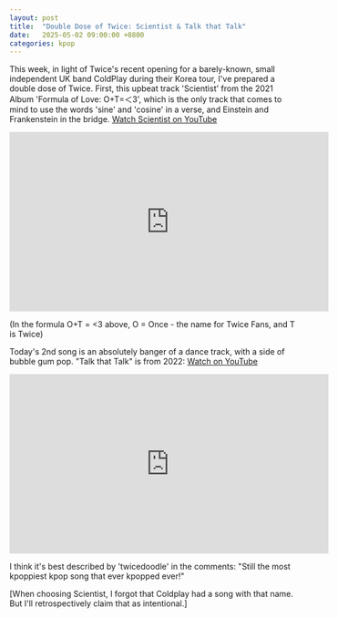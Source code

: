 ```yaml
---
layout: post
title:  "Double Dose of Twice: Scientist & Talk that Talk"
date:   2025-05-02 09:00:00 +0800
categories: kpop
---
```


This week, in light of Twice's recent opening for a barely-known, small independent UK band ColdPlay during their Korea tour, I've prepared a double dose of Twice. First, this upbeat track 'Scientist' from the 2021 Album 'Formula of Love: O+T=＜3', which is the only track that comes to mind to use the words 'sine' and 'cosine' in a verse, and Einstein and Frankenstein in the bridge. <a href="https://www.youtube.com/watch?v=vPwaXytZcgI">Watch Scientist on YouTube</a>

<iframe width="560" height="315" src="https://www.youtube.com/embed/vPwaXytZcgI" title="YouTube video player" frameborder="0" allowfullscreen></iframe>

(In the formula O+T = &lt;3 above, O = Once - the name for Twice Fans, and T is Twice)

Today's 2nd song is an absolutely banger of a dance track, with a side of bubble gum pop. "Talk that Talk" is from 2022: <a href="https://www.youtube.com/watch?v=k6jqx9kZgPM">Watch on YouTube</a>

<iframe width="560" height="315" src="https://www.youtube.com/embed/k6jqx9kZgPM" title="YouTube video player" frameborder="0" allowfullscreen></iframe>

I think it's best described by 'twicedoodle' in the comments: "Still the most kpoppiest kpop song that ever kpopped ever!"

[When choosing Scientist, I forgot that Coldplay had a song with that name. But I'll retrospectively  claim that as intentional.]
